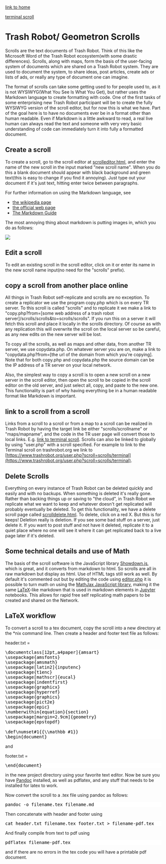 [link to home](index.html)

[terminal scroll](scrolls/terminal.md)

# Trash Robot/ Geometron Scrolls

Scrolls are the text documents of Trash Robot.  Think of this like the Microsoft Word of the Trash Robot ecosystem(with some drastic differences).  Scrolls, along with maps, form the basis of the user-facing system of documents which are shared on a Trash Robot system.  They are used to document the system, to share ideas, post articles, create ads or lists of ads, or really any type of document one can imagine.  

The format of scrolls can take some getting used to for people used to, as it is not WYSIWYG(What You See Is What You Get), but rather uses the Markdown language to create formatting with code.  One of the first tasks of some enterprising new Trash Robot participant will be to create the fully WYSIWYG version of the scroll editor, but for now this is what we have.  Part of the goal here is to have no documents ever be in a format other than human readable.  Even if Markdown is a little awkward to read, a real live human can always read the text and someone with very very basic understanding of code can immediately turn it into fully a formatted document.  

## Create a scroll

To create a scroll, go to the scroll editor at [scrolleditor.html](scrolleditor.html), and enter the name of the new scroll in the input marked "new scroll name".  When you do this a blank document should appear with black background and green text(this is easy to change if you find it annoying).  Just type out your document if it's just text, hitting enter twice between paragraphs.  

For further information on using the Markdown language, see 

- [the wikipedia page](https://en.wikipedia.org/wiki/Markdown)
- [the official web page](https://daringfireball.net/projects/markdown/)
- [The Markdown Guide](https://www.markdownguide.org/)

The most annoying thing about markdown is putting images in, which you do as follows:

![](https://i.imgur.com/sTZWh41.jpg)

## Edit a scroll

To edit an existing scroll in the scroll editor, click on it or enter its name in the new scroll name input(no need for the "scrolls" prefix).

## copy a scroll from another place online

All things in Trash Robot self-replicate and scrolls are no exception.  To create a replicator we use the program copy.php which is on every TR server. To this scroll is called "scrolls" and to replicate it we make a link to "copy.php?from=[some web address of a trash robot server]/scrolls/scrolls&to=scrolls/scrolls".  If you run this on a server it will fetch this scroll and place it locally in the scrolls directory.  Of course as with any replication this will overwrite the scroll on the local server so be careful, as any new edits on the new server will be lost. 

To copy all the scrolls, as well as maps and other data, from another TR server, we use copydata.php.  On whatever server you are on, make a link to "copydata.php?from=[the url of the domain from which you're copying].  Note that for both copy.php and copydata.php the source domain can be the IP address of a TR server on your local network.

Also, the simplest way to copy a scroll is to open a new scroll on a new server in the scroll editor, then open the scroll to be copied in the scroll editor on the old server, and just select all, copy, and paste to the new one.  This functionality is part of why having everything be in a human readable format like Markdown is important.

## link to a scroll from a scroll

Links from a scroll to a scroll or from a map to a scroll can be realized in Trash Robot by having the target link be either "scrolls/scrollname" or "maps/mapname", and the code in the TR user page will convert those to local links.  E.g. [link to terminal scroll](scrolls/terminal).  Scrolls can also be linked to globally by using "user.php" with a scroll specified.  For example to link to the Terminal scroll on trashrobot.org we link to [https://www.trashrobot.org/user.php?scroll=scrolls/terminal](https://www.trashrobot.org/user.php?scroll=scrolls/terminal).

## Delete Scrolls

Everything on every instance of Trash Robot can be deleted quickly and easily and with no backups.  When something is deleted it's really gone. Rather than backing things up or saving to "the cloud", in Trash Robot we replicate what we want to keep and whatever doesn't get replicated will probably eventually be deleted.  To get this functionality, we have a delete scroll page called [scrolldelete.html](scrolldelete.html).  To delete, click on a red X.  But this is for keeps!  Deletion really is deletion.  If you see some bad stuff on a server, just delete it.  If you want to post stuff and not have it deleted, replicate it to a quiet place where no one will see it where it can get replicated back to a live page later if it's deleted.

## Some technical details and use of Math

The basis of the scroll software is the JavaScript library [Showdown.js](http://showdownjs.com/), which is great, and it converts from markdown to html.  So scrolls are all in raw markdown but display as html.  Use of HTML tags still work as well.  By default it's commented out but by editing the code using [editor.php](editor.php) it is possible to turn math on using the [MathJax JavaScript library](https://www.mathjax.org/), making it the same [LaTeX](https://www.latex-project.org/)-like markdown that is used in markdown elements in [Jupyter](https://jupyter.org/) notebooks.  This allows for rapid free self replicating math papers to be created and shared on the Network.



## LaTeX workflow

To convert a scroll to a tex document, copy the scroll into a new directory at the *nix command line.  Then create a header and footer text file as follows:

header.txt = 

<pre style = "background-color:white;color:black">
\documentclass[12pt,a4paper]{amsart}
\usepackage{amsfonts}
\usepackage{amsmath}
\usepackage[latin2]{inputenc}
\usepackage{t1enc}
\usepackage[mathscr]{eucal}
\usepackage{indentfirst}
\usepackage{graphicx}
\usepackage{hyperref}
\usepackage{graphics}
\usepackage{pict2e}
\usepackage{epic}
\numberwithin{equation}{section}
\usepackage[margin=2.9cm]{geometry}
\usepackage{epstopdf} 

\def\numset#1{{\\mathbb #1}}
\begin{document}
</pre>

and 

footer.txt = 

<pre style = "background-color:white;color:black">
\end{document}
</pre>

in the new project directory using your favorite text editor.  Now be sure you have [Pandoc](https://pandoc.org/) installed, as well as pdflatex, and any stuff that needs to be installed for latex to work.

Now convert the scroll to a .tex file using pandoc as follows:

<pre style = "background-color:white;color:black">
pandoc -o filename.tex filename.md
</pre>

Then concatenate with header and footer using 

<pre style = "background-color:white;color:black">
cat header.txt filename.tex footer.txt > filename-pdf.tex
</pre>

And finally compile from text to pdf using

<pre style = "background-color:white;color:black">
pdflatex filename-pdf.tex
</pre>

and if there are no errors in the tex code you will have a printable pdf document.

